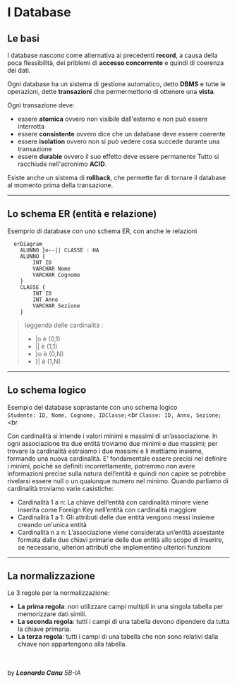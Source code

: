# I Database
## Le basi
I database nascono come alternativa ai precedenti **record**, a causa della poca flessibilità, dei priblemi di **accesso concorrente** e quindi di coerenza dei dati.<br>

Ogni database ha un sistema di gestione automatico, detto **DBMS** e tutte le operazioni, dette **transazioni** che permermettono di ottenere una **vista**.<br>

Ogni transazione deve:
- essere **atomica** ovvero non visibile dall'esterno e non può essere interrotta
- essere **consistente** ovvero dice che un database deve essere coerente
- essere **isolation** ovvero non si può vedere cosa succede durante una transazione
- essere **durabie** ovvero il suo effetto deve essere permanente
Tutto si racchiude nell'acronimo **ACID**.

Esiste anche un sistema di **rollback**, che permette far di tornare il database al momento prima della transazione.

---

## Lo schema ER (entità e relazione)
Esemprio di database con uno schema ER, con anche le relazioni

```mermaid
  erDiagram
    ALUNNO }o--|| CLASSE : HA
    ALUNNO {
        INT ID
        VARCHAR Nome
        VARCHAR Cognome
    }    
    CLASSE {
        INT ID
        INT Anno
        VARCHAR Sezione
    }
```
> leggenda delle cardinalità :
> - |o è (0,1)
> - || è (1,1)
> - }o è (0,N)
> - }| è (1,N) 

---

## Lo schema logico
Esempio del database soprastante con uno schema logico<br>
`Studente: ID, Nome, Cognome, IDClasse;`<br
`Classe: ID, Anno, Sezione;`<br

Con cardinalità si intende i valori minimi e massimi di un’associazione. In ogni associazione tra due
entità troviamo due minimi e due massimi; per trovare la cardinalità estraiamo i due massimi e li
mettiamo insieme, formando una nuova cardinalità. E’ fondamentale essere precisi nel definire i
minimi, poiché se definiti incorrettamente, potremmo non avere informazioni precise sulla natura
dell’entità e quindi non capire se potrebbe rivelarsi essere null o un qualunque numero nel minimo.
Quando parliamo di cardinalità troviamo varie casistiche:
- Cardinalità 1 a n: La chiave dell’entità con cardinalità minore viene inserita come Foreign Key
nell’entità con cardinalità maggiore
- Cardinalità 1 a 1: Gli attributi delle due entità vengono messi insieme creando un'unica entità
- Cardinalità n a n: L’associazione viene considerata un’entità assestante formata dalle due
chiavi primarie delle due entità allo scopo di inserire, se necessario, ulteriori attributi che
implementino ulteriori funzioni  

---

## La normalizzazione
Le 3 regole per la normalizzazione:
- **La prima regola**: non utilizzare campi multipli in una singola tabella per memorizzare dati simili.
- **La seconda regola**: tutti i campi di una tabella devono dipendere da tutta la chiave primaria.
- **La terza regola**: tutti i campi di una tabella che non sono relativi dalla chiave non appartengono alla tabella.

<br><br>
by ***Leonardo Canu*** *5B-IA*
